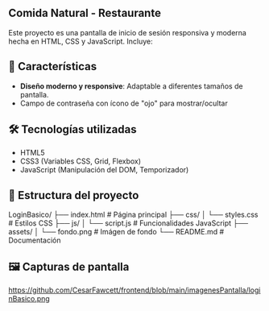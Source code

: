 ## Comida Natural - Restaurante

Este proyecto es una pantalla de inicio de sesión responsiva y moderna hecha en HTML, CSS y JavaScript. Incluye:


## 🚀 Características

- **Diseño moderno y responsive**: Adaptable a diferentes tamaños de pantalla.
- Campo de contraseña con ícono de "ojo" para mostrar/ocultar

## 🛠️ Tecnologías utilizadas

- HTML5
- CSS3 (Variables CSS, Grid, Flexbox)
- JavaScript (Manipulación del DOM, Temporizador)

## 📂 Estructura del proyecto

LoginBasico/
├── index.html # Página principal
├── css/
│ └── styles.css # Estilos CSS
├── js/
│ └── script.js # Funcionalidades JavaScript
├── assets/
│ └── fondo.png # Imágen de fondo
└── README.md # Documentación

## 🖼️ Capturas de pantalla

https://github.com/CesarFawcett/frontend/blob/main/imagenesPantalla/loginBasico.png
